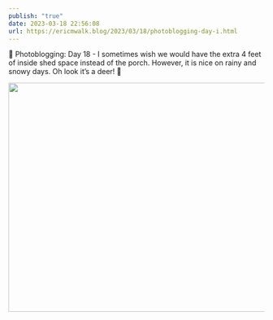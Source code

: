 ```yaml
---
publish: "true"
date: 2023-03-18 22:56:08
url: https://ericmwalk.blog/2023/03/18/photoblogging-day-i.html
---
```

📸 Photoblogging: Day 18 - I sometimes wish we would have the extra 4 feet of inside shed space instead of the porch. However, it is nice on rainy and snowy days. Oh look it’s a deer! 🦌


<img src="uploads/2023/7753789645.jpg" width="600" height="450" alt="">